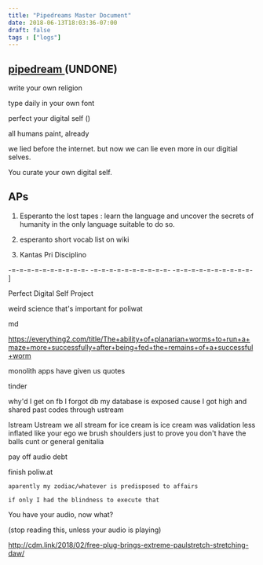 ```yaml
---
title: "Pipedreams Master Document"
date: 2018-06-13T18:03:36-07:00
draft: false
tags : ["logs"]
---
```


## <a href="http://www.headlands.org/program/air/">pipedream  </a> (UNDONE)


write your own religion

type daily in your own font

perfect your digital self ()

all humans paint, already

we lied before the internet. but now we can lie even more in our digitial selves.

You curate your own digital self.


## APs

1. Esperanto the lost tapes :
  learn the language and uncover the secrets of humanity in the only language suitable to do so.   

2. esperanto short vocab list on wiki

3. Kantas Pri Disciplino

-=-=-=-=-=-=-=-=-=-=- -=-=-=-=-=-=-=-=-=-=- -=-=-=-=-=-=-=-=-=-=-
]

Perfect Digital Self Project




weird science that's important for poliwat

md

https://everything2.com/title/The+ability+of+planarian+worms+to+run+a+maze+more+successfully+after+being+fed+the+remains+of+a+successful+worm


monolith apps
have given us quotes

tinder


why'd I get on fb
I forgot db
my database is exposed
cause I got high and shared past codes
through ustream


Istream Ustream we all stream for ice cream
is ice cream was validation
less inflated
like your ego
we brush shoulders just to prove you don't have the balls
cunt or general genitalia

pay off audio debt

finish poliw.at

```
aparently my zodiac/whatever is predisposed to affairs

if only I had the blindness to execute that
```

You have your audio, now what?

(stop reading this, unless your audio is playing)



http://cdm.link/2018/02/free-plug-brings-extreme-paulstretch-stretching-daw/
